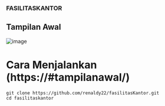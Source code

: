 ### FASILITASKANTOR

## Tampilan Awal 

![image](https://user-images.githubusercontent.com/92350701/199645462-ce3188fb-12bd-48da-ae32-9c3689cd2eba.png)




# Cara Menjalankan (https://#tampilanawal/)
```
git clone https://github.com/renaldy22/fasilitasKantor.git
cd fasilitaskantor
```

# 
